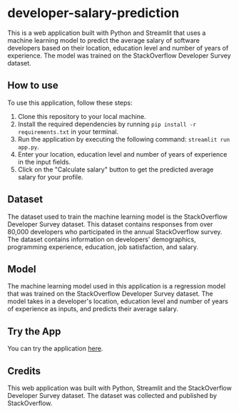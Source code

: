 # developer-salary-prediction



This is a web application built with Python and Streamlit that uses a machine learning model to predict the average salary of software developers based on their location, education level and number of years of experience. The model was trained on the StackOverflow Developer Survey dataset.

## How to use

To use this application, follow these steps:

1. Clone this repository to your local machine.
2. Install the required dependencies by running `pip install -r requirements.txt` in your terminal.
3. Run the application by executing the following command: `streamlit run app.py`.
4. Enter your location, education level and number of years of experience in the input fields.
5. Click on the "Calculate salary" button to get the predicted average salary for your profile.

## Dataset

The dataset used to train the machine learning model is the StackOverflow Developer Survey dataset. This dataset contains responses from over 80,000 developers who participated in the annual StackOverflow survey. The dataset contains information on developers' demographics, programming experience, education, job satisfaction, and salary.

## Model

The machine learning model used in this application is a regression model that was trained on the StackOverflow Developer Survey dataset. The model takes in a developer's location, education level and number of years of experience as inputs, and predicts their average salary.

## Try the App

You can try the application [here](https://codenay-developer-salary-prediction-app-rcskkv.streamlit.app/). 

## Credits

This web application was built with Python, Streamlit and the StackOverflow Developer Survey dataset. The dataset was collected and published by StackOverflow.
